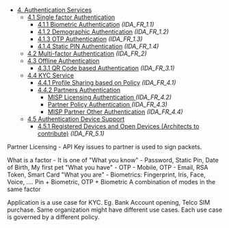 * [4. Authentication Services]()
  * [4.1 Single factor Authentication]() 
    * [4.1.1 Biometric Authentication]() _(IDA_FR_1.1)_
    * [4.1.2 Demographic Authentication]() _(IDA_FR_1.2)_
    * [4.1.3 OTP Authentication]() _(IDA_FR_1.3)_
    * [4.1.4 Static PIN Authentication]() _(IDA_FR_1.4)_
  * [4.2 Multi-factor Authentication]() _(IDA_FR_2)_
  * [4.3 Offline Authentication]()
    * [4.3.1 QR Code based Authentication]() _(IDA_FR_3.1)_
  * [4.4 KYC Service]() 
    * [4.4.1 Profile Sharing based on Policy]() _(IDA_FR_4.1)_
    * [4.4.2 Partners Authentication]()
      * [MISP Licensing Authentication ]() _(IDA_FR_4.2)_
      * [Partner Policy Authentication ]() _(IDA_FR_4.3)_
      * [MISP Partner Other Authentication]() _(IDA_FR_4.4)_
  * [4.5 Authentication Device Support]() 
    * [4.5.1 Registered Devices and Open Devices (Architects to contribute)]() _(IDA_FR_5.1)_


Partner Licensing - API Key issues to partner is used to sign packets.

What is a factor - It is one of
"What you know" - Password, Static Pin, Date of Birth, My first pet
"What you have" - OTP - Mobile, OTP - Email, RSA Token, Smart Card
"What you are" - Biometrics: Fingerprint, Iris, Face, Voice, ....
  Pin + Biometric, OTP + Biometric
A combination of modes in the same factor

   Application is a use case for KYC. Eg. Bank Account opening, Telco SIM purchase. Same organization might have different use cases. Each use case is governed by a different policy.

